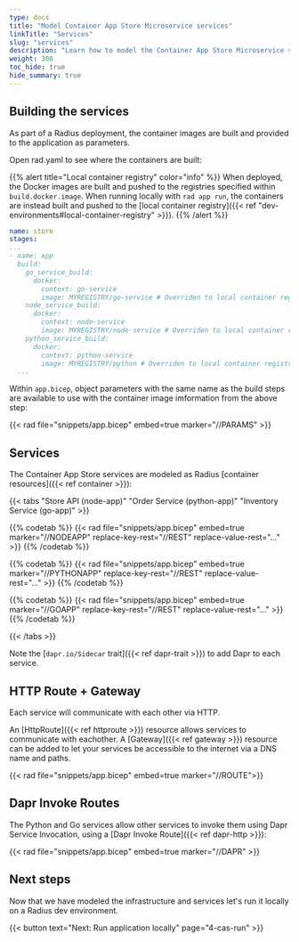 ```yaml
---
type: docs
title: "Model Container App Store Microservice services"
linkTitle: "Services"
slug: "services"
description: "Learn how to model the Container App Store Microservice services"
weight: 300
toc_hide: true
hide_summary: true
---
```


## Building the services

As part of a Radius deployment, the container images are built and provided to the application as parameters.

Open rad.yaml to see where the containers are built:

{{% alert title="Local container registry" color="info" %}}
When deployed, the Docker images are built and pushed to the registries specified within `build.docker.image`. When running locally with `rad app run`, the containers are instead built and pushed to the [local container registry]({{< ref "dev-environments#local-container-registry" >}}).
{{% /alert %}}

```yaml
name: store
stages:
...
- name: app
  build:
    go_service_build:
      docker:
        context: go-service
        image: MYREGISTRY/go-service # Overriden to local container registry when run locally
    node_service_build:
      docker:
        context: node-service
        image: MYREGISTRY/node-service # Overriden to local container registry when run locally
    python_service_build:
      docker:
        context: python-service
        image: MYREGISTRY/python # Overriden to local container registry when run locally
  ...
```

Within `app.bicep`, object parameters with the same name as the build steps are available to use with the container image imformation from the above step:

{{< rad file="snippets/app.bicep" embed=true marker="//PARAMS" >}}

## Services

The Container App Store services are modeled as Radius [container resources]({{< ref container >}}):

{{< tabs "Store API (node-app)" "Order Service (python-app)" "Inventory Service (go-app)" >}}

{{% codetab %}}
{{< rad file="snippets/app.bicep" embed=true marker="//NODEAPP" replace-key-rest="//REST" replace-value-rest="..." >}}
{{% /codetab %}}

{{% codetab %}}
{{< rad file="snippets/app.bicep" embed=true marker="//PYTHONAPP" replace-key-rest="//REST" replace-value-rest="..." >}}
{{% /codetab %}}

{{% codetab %}}
{{< rad file="snippets/app.bicep" embed=true marker="//GOAPP" replace-key-rest="//REST" replace-value-rest="..." >}}
{{% /codetab %}}

{{< /tabs >}}

Note the [`dapr.io/Sidecar` trait]({{< ref dapr-trait >}}) to add Dapr to each service.

## HTTP Route + Gateway

Each service will communicate with each other via HTTP.

An [HttpRoute]({{< ref httproute >}}) resource allows services to communicate with eachother. A [Gateway]({{< ref gateway >}}) resource can be added to let your services be accessible to the internet via a DNS name and paths.

{{< rad file="snippets/app.bicep" embed=true marker="//ROUTE">}}

## Dapr Invoke Routes

The Python and Go services allow other services to invoke them using Dapr Service Invocation, using a [Dapr Invoke Route]({{< ref dapr-http >}}):

{{< rad file="snippets/app.bicep" embed=true marker="//DAPR" >}}

## Next steps

Now that we have modeled the infrastructure and services let's run it locally on a Radius dev environment.

{{< button text="Next: Run application locally" page="4-cas-run" >}}
